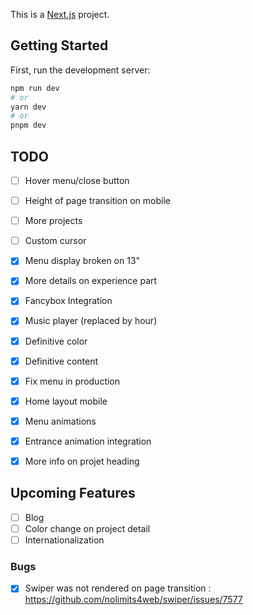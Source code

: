 This is a [Next.js](https://nextjs.org) project.

## Getting Started

First, run the development server:

```bash
npm run dev
# or
yarn dev
# or
pnpm dev
```

## TODO
- [ ] Hover menu/close button
- [ ] Height of page transition on mobile
- [ ] More projects
- [ ] Custom cursor

- [x] Menu display broken on 13"
- [x] More details on experience part
- [x] Fancybox Integration
- [x] Music player (replaced by hour)
- [x] Definitive color
- [x] Definitive content
- [x] Fix menu in production
- [x] Home layout mobile
- [x] Menu animations
- [x] Entrance animation integration
- [x] More info on projet heading

## Upcoming Features
- [ ] Blog
- [ ] Color change on project detail
- [ ] Internationalization
    
### Bugs

- [x] Swiper was not rendered on page transition : https://github.com/nolimits4web/swiper/issues/7577

